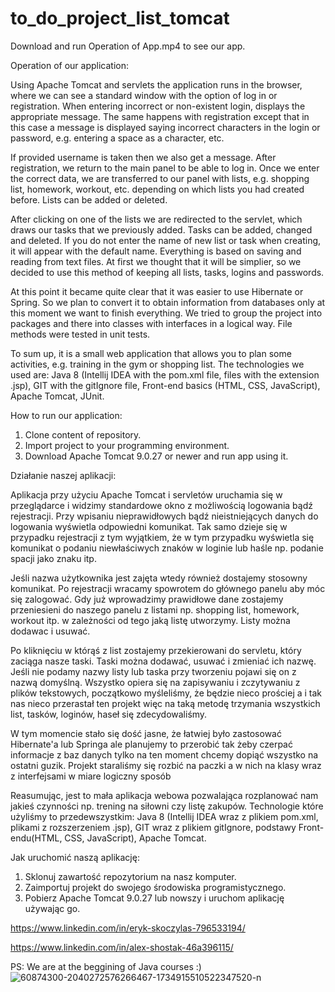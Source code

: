 # to_do_project_list_tomcat

Download and run Operation of App.mp4 to see our app.

Operation of our application:
        
   Using Apache Tomcat and servlets the application runs in the browser, where we can see a standard window with the option of log in or registration.
When entering incorrect or non-existent login, displays the appropriate message.
The same happens with registration except that in this case a message is displayed saying incorrect characters in the login or password, e.g. entering a space as a character, etc.

If provided username is taken then we also get a message.
After registration, we return to the main panel to be able to log in.
Once we enter the correct data, we are transferred to our panel with lists, e.g. shopping list, homework, workout, etc. depending on which lists you had created before. Lists can be added or deleted.

After clicking on one of the lists we are redirected to the servlet, which draws our tasks that we previously added. Tasks can be added, changed and deleted. 
If you do not enter the name of new list or task when creating, it will appear with the default name.
Everything is based on saving and reading from text files. At first we thought that it will be simplier, so we decided to use this method of keeping all lists, tasks, logins and passwords. 

At this point it became quite clear that it was easier to use Hibernate or Spring. So we plan to convert it to obtain information from databases only at this moment we want to finish everything. 
We tried to group the project into packages and there into classes with interfaces in a logical way. File methods were tested in unit tests.
    
   To sum up, it is a small web application that allows you to plan some activities, e.g. training in the gym or shopping list.
The technologies we used are: Java 8 (Intellij IDEA with the pom.xml file, files with the extension .jsp), GIT with the gitIgnore file, Front-end basics (HTML, CSS, JavaScript), Apache Tomcat, JUnit.


How to run our application:
1. Clone content of repository.
2. Import project to your programming environment.
2. Download Apache Tomcat 9.0.27 or newer and run app using it.




Działanie naszej aplikacji:

   Aplikacja przy użyciu Apache Tomcat i servletów uruchamia się w przeglądarce i widzimy standardowe okno z możliwością logowania bądź rejestracji.
Przy wpisaniu nieprawidłowych bądź nieistniejących danych do logowania wyświetla odpowiedni komunikat.
Tak samo dzieje się w przypadku rejestracji z tym wyjątkiem, że w tym przypadku wyświetla się komunikat o podaniu niewłaściwych znaków w loginie lub haśle np. podanie spacji jako znaku itp.

Jeśli nazwa użytkownika jest zajęta wtedy również dostajemy stosowny komunikat.
Po rejestracji wracamy spowrotem do głównego panelu aby móc się zalogować. 
Gdy już wprowadzimy prawidłowe dane zostajemy przeniesieni do naszego panelu z listami np. shopping list, homework, workout itp.
w zależności od tego jaką listę utworzymy. Listy można dodawac i usuwać.

Po kliknięciu w którąś z list zostajemy przekierowani do servletu, który zaciąga nasze taski. Taski można dodawać, usuwać i zmieniać ich nazwę.
Jeśli nie podamy nazwy listy lub taska przy tworzeniu pojawi się on z nazwą domyślną.
Wszystko opiera się na zapisywaniu i zczytywaniu z plików tekstowych, początkowo myśleliśmy,
że będzie nieco prościej a i tak nas nieco przerastał ten projekt więc na taką metodę trzymania wszystkich list, tasków, loginów, haseł się zdecydowaliśmy.

W tym momencie stało się dość jasne, że łatwiej było zastosować Hibernate'a lub Springa ale planujemy to przerobić tak żeby czerpać informacje z baz danych
tylko na ten moment chcemy dopiąć wszystko na ostatni guzik. Projekt staraliśmy się rozbić na paczki a w nich na klasy wraz z interfejsami w miare logiczny sposób

   Reasumując, jest to mała aplikacja webowa pozwalająca rozplanować nam jakieś czynności np. trening na siłowni czy listę zakupów.
Technologie które użyliśmy to przedewszystkim: Java 8 (Intellij IDEA wraz z plikiem pom.xml, plikami z rozszerzeniem .jsp), GIT wraz z plikiem gitIgnore, podstawy Front-endu(HTML, CSS, JavaScript), Apache Tomcat. 


Jak uruchomić naszą aplikację:
1. Sklonuj zawartość repozytorium na nasz komputer.
2. Zaimportuj projekt do swojego środowiska programistycznego.
3. Pobierz Apache Tomcat 9.0.27  lub nowszy i uruchom aplikację używając go.

https://www.linkedin.com/in/eryk-skoczylas-796533194/

https://www.linkedin.com/in/alex-shostak-46a396115/


PS: We are at the beggining of Java courses :)
<img src="https://i.ibb.co/jWbs9bp/60874300-2040272576266467-1734915510522347520-n.jpg" alt="60874300-2040272576266467-1734915510522347520-n" border="0">
